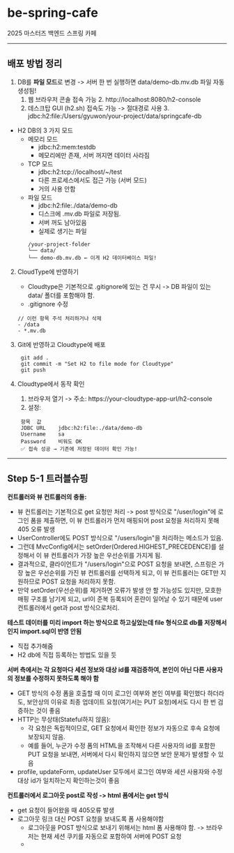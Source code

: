# be-spring-cafe

2025 마스터즈 백엔드 스프링 카페

---
## 배포 방법 정리
1. DB를 **파일 모드**로 변경 -> 서버 한 번 실행하면 data/demo-db.mv.db 파일 자동 생성됨!
   1. 웹 브라우저 콘솔 접속 가능
      2. http://localhost:8080/h2-console
   2. 데스크탑 GUI (h2.sh) 접속도 가능 -> 절대경로 사용
      3. jdbc:h2:file:/Users/gyuwon/your-project/data/springcafe-db
* H2 DB의 3 가지 모드
  * 메모리 모드
    * jdbc:h2:mem:testdb
    * 메모리에만 존재, 서버 꺼지면 데이터 사라짐
  * TCP 모드
    * jdbc:h2:tcp://localhost/~/test
    * 다른 프로세스에서도 접근 가능 (서버 모드)
    * 거의 사용 안함
  * 파일 모드
    * jdbc:h2:file:./data/demo-db 
    * 디스크에 .mv.db 파일로 저장됨.
    * 서버 꺼도 남아있음
    * 실제로 생기는 파일
    ```angular2html
    /your-project-folder
    └── data/
    └── demo-db.mv.db ← 이게 H2 데이터베이스 파일!
    ```
    
2. CloudType에 반영하기
    * Cloudtype은 기본적으로 .gitignore에 있는 건 무시 -> DB 파일이 있는 data/ 폴더를 포함해야 함.
    * .gitignore 수정
   ```angular2html
   // 이런 항목 주석 처리하거나 삭제
   - /data
   - *.mv.db
    ```
   
3. Git에 반영하고 Cloudtype에 배포
   ```angular2html
    git add .
    git commit -m "Set H2 to file mode for Cloudtype"
    git push
    ```
4. Cloudtype에서 동작 확인 
   1. 브라우저 열기 -> 주소: https://your-cloudtype-app-url/h2-console
   2. 설정:
   ```angular2html
    항목	값
    JDBC URL	jdbc:h2:file:./data/demo-db
    Username	sa
    Password	비워도 OK
    ✅ 접속 성공 → 기존에 저장된 데이터 확인 가능!
    ```
   
---
## Step 5-1 트러블슈핑
**컨트롤러와 뷰 컨트롤러의 충돌:**
* 뷰 컨트롤러는 기본적으로 get 요청만 처리 -> post 방식으로 "/user/login"에 로그인 폼을 제출하면, 이 뷰 컨트롤러가 먼저 매핑되어 post 요청을 처리하지 못해 405 오류 발생
* UserController에도 POST 방식으로 "/users/login"을 처리하는 메소드가 있음. 
* 그런데 MvcConfig에서는 setOrder(Ordered.HIGHEST_PRECEDENCE)를 설정해서 이 뷰 컨트롤러가 가장 높은 우선순위를 가지게 됨.
* 결과적으로, 클라이언트가 "/users/login"으로 POST 요청을 보내면, 스프링은 가장 높은 우선순위를 가진 뷰 컨트롤러를 선택하게 되고, 이 뷰 컨트롤러는 GET만 지원하므로 POST 요청을 처리하지 못함.
* 만약 setOrder(우선순위)를 제거하면 오류가 발생 안 할 가능성도 있지만, 모호한 매핑 구조를 남기게 되고, url이 준복 등록되어 혼란이 일어날 수 있기 때문에 user 컨트롤러에서 get과 post 방식으로처리.

**테스트 데이터를 미리 import 하는 방식으로 하고싶었는데 file 형식으로 db를 저장해서 인지 import.sql이 반영 안됨** 
  * 직접 추가해줌
  * H2 db에 직접 등록하는 방법도 있을 듯

**서버 측에서는 각 요청마다 세션 정보와 대상 id를 재검증하여, 본인이 아닌 다른 사용자의 정보를 수정하지 못하도록 해야 함**
  * GET 방식의 수정 폼을 호출할 때 이미 로그인 여부와 본인 여부를 확인했다 하더라도, 보안상의 이유로 최종 업데이트 요청(여기서는 PUT 요청)에서도 다시 한 번 검증하는 것이 좋음
  * HTTP는 무상태(Stateful하지 않음):
    * 각 요청은 독립적이므로, GET 요청에서 확인한 정보가 자동으로 후속 요청에 보장되지 않음.
    * 예를 들어, 누군가 수정 폼의 HTML을 조작해서 다른 사용자의 id를 포함한 PUT 요청을 보내면, 서버에서 다시 확인하지 않으면 보안 문제가 발생할 수 있음
  * profile, updateForm, updateUser 모두에서 로그인 여부와 세션 사용자와 수정 대상 id가 일치하는지 확인하는것이 좋음

**컨트롤러에서 로그아웃 post로 작성 -> html 폼에서는 get 방식** 
  * get 요청이 들어왔을 때 405오류 발생
  * 로그아웃 링크 대신 POST 요청을 보내도록 폼 사용해야함 
    * 로그아웃을 POST 방식으로 보내기 위해서는 html 폼 사용해야 함. -> 브라우저는 현재 세션 쿠키를 자동으로 포함하여 서버에 POST 요청
    * 
